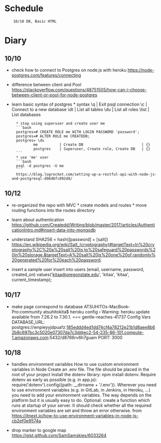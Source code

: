 # Schedule
        10/10 DB, Basic HTML


# Diary
## 10/10
- check how to connect to Postgres on node.js with heroku
        https://node-postgres.com/features/connecting
- difference between client and Pool
        https://stackoverflow.com/questions/48751505/how-can-i-choose-between-client-or-pool-for-node-postgres
- learn basic syntax of postgres
        * syntax
        \q | Exit psql connection
        \c | Connect to a new database
        \dt | List all tables
        \du | List all roles
        \list | List databases

        * stop using superuser and create user me
        ```bash
        postgres=# CREATE ROLE me WITH LOGIN PASSWORD 'password';
        postgres=# ALTER ROLE me CREATEDB;
        postgres= \du
                me          | Create DB                           | {}
                postgres    | Superuser, Create role, Create DB   | {}
        ```
        * use 'me' user
        ```bash
        psql -d postgres -U me
        ```
        https://blog.logrocket.com/setting-up-a-restful-api-with-node-js-and-postgresql-d96d6fc892d8/

## 10/12
- re-organized the repo with MVC
        * create models and routes
        * move routing functions into the routes directory
- learn about authentication
        https://github.com/Createdd/Writing/blob/master/2017/articles/AuthenticationIntro.md#insert-data-into-mongodb

- understand SHA256 = hash([password] + [salt])
        https://en.wikipedia.org/wiki/Salt_(cryptography)#targetText=In%20cryptography%2C%20a%20salt%20is,to%20safeguard%20passwords%20in%20storage.&targetText=A%20salt%20is%20one%20of,randomly%20generated%20for%20each%20password.

- insert a sample user
        insert into users (email, username, password, created_on) values('kitaa@oregonstate.edu', 'kitaa', 'kitaa', current_timestamp);
## 10/17
- make page correspond to database
        ATSUHITOs-MacBook-Pro:community atsuhitokita$ heroku config
         ›   Warning: heroku update available from 7.26.2 to 7.30.1.
        === gentle-reaches-41737 Config Vars
        DATABASE_URL: postgres://wnpieyyjdpuafz:185eddd4ed1dd74cf4a78212e21b1d8aee8b62b8c697bc3c5020e07307da7c3d@ec2-54-235-86-101.compute-1.amazonaws.com:5432/d8766rv6h7guam
        PORT:         3000

## 10/18
- handles environment variables
        How to use custom environment variables in Node
        Create an .env file. The file should be placed in the root of your project
        Install the dotenv library: npm install dotenv.
        Require dotenv as early as possible (e.g. in app.js): require('dotenv').config({path: \__dirname + '/.env'}).
        Wherever you need to use environment variables (e.g. in GitLab, in Jenkins, in Heroku, …) you need to add your environment variables. The way depends on the platform but it is usually easy to do.
        Optional: create a function which runs at startup of your server. It should check whether all the required environment variables are set and throw an error otherwise.
        from https://itnext.io/how-to-use-environment-variables-in-node-js-cb2ef0e9574a

- drop marker to google map
        https://gist.github.com/SamSamskies/6033264
